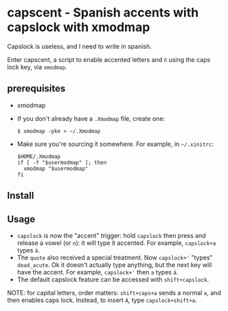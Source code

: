 # capscent - Spanish accents with capslock with xmodmap

Capslock is useless, and I need to write in spanish.

Enter capscent, a script to enable accented letters and `ñ` using the caps lock key, via `xmodmap`.

## prerequisites

* xmodmap
* If you don't already have a `.Xmodmap` file, create one:

  ```shell
  $ xmodmap -pke > ~/.Xmodmap
  ```
* Make sure you're sourcing it somewhere. For example, in `~/.xinitrc`:

  ```shell
  $HOME/.Xmodmap
  if [ -f "$usermodmap" ]; then
    xmodmap "$usermodmap"
  fi
  ```

## Install




## Usage

* `capslock` is now the "accent" trigger: hold `capslock` then press and release a vowel (or `n`): it will type it accented. For example, `capslock+a` types `á`.
* The `quote` also received a special treatment. Now `capslock+'` "types" `dead_acute`. Ok it doesn't actually type anything, but the next key will have the accent. For example, `capslock+'` then `a` types `á`.
* The default capslock feature can be accessed with `shift+capslock`.

NOTE: for capital letters, order matters: `shift+caps+a` sends a normal `a`, and then enables caps lock. Instead, to insert `Á`, type `capslock+shift+a`.
